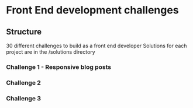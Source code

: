 # Front End development challenges

## Structure

30 different challenges to build as a front end developer
Solutions for each project are in the /solutions directory

### Challenge 1 - Responsive blog posts

### Challenge 2

### Challenge 3
